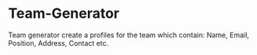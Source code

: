 # Team-Generator
Team generator create a profiles for the team which contain: Name, Email, Position, Address, Contact etc. 
